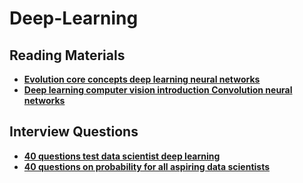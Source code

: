 # Deep-Learning

## Reading Materials
* [**Evolution core concepts deep learning neural networks**](https://www.analyticsvidhya.com/blog/2016/08/evolution-core-concepts-deep-learning-neural-networks/)
* [**Deep learning computer vision introduction Convolution neural networks**](https://www.analyticsvidhya.com/blog/2016/04/deep-learning-computer-vision-introduction-convolution-neural-networks/)
## Interview Questions 
* [**40 questions test data scientist deep learning**](https://www.analyticsvidhya.com/blog/2017/04/40-questions-test-data-scientist-deep-learning/)
* [**40 questions on probability for all aspiring data scientists**](https://www.analyticsvidhya.com/blog/2017/04/40-questions-on-probability-for-all-aspiring-data-scientists/)
